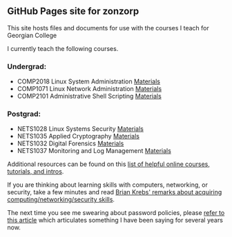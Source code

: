 ## GitHub Pages site for zonzorp

This site hosts files and documents for use with the courses I teach for Georgian College

I currently teach the following courses.

### Undergrad:
* COMP2018 Linux System Administration [Materials](https://zonzorp.github.io/COMP2018/)
* COMP1071 Linux Network Administration [Materials](https://zonzorp.github.io/COMP1071/)
* COMP2101 Administrative Shell Scripting [Materials](https://zonzorp.github.io/COMP2101/)

### Postgrad:
* NETS1028 Linux Systems Security [Materials](https://zonzorp.github.io/NETS1028/)
* NETS1035 Applied Cryptography [Materials](NETS1035/)
* NETS1032 Digital Forensics [Materials](https://zonzorp.github.io/NETS1032/)
* NETS1037 Monitoring and Log Management [Materials](https://zonzorp.github.io/NETS1037/)

Additional resources can be found on this [list of helpful online courses, tutorials, and intros](ITResources.md).

If you are thinking about learning skills with computers, networking, or security, take a few minutes and read [Brian Krebs' remarks about acquiring computing/networking/security skills](https://krebsonsecurity.com/2020/07/thinking-of-a-cybersecurity-career-read-this/).

The next time you see me swearing about password policies, please [refer to this article](https://www.malwarebytes.com/blog/news/2022/10/why-almost-everything-we-told-you-about-passwords-was-wrong) which articulates something I have been saying for several years now.
